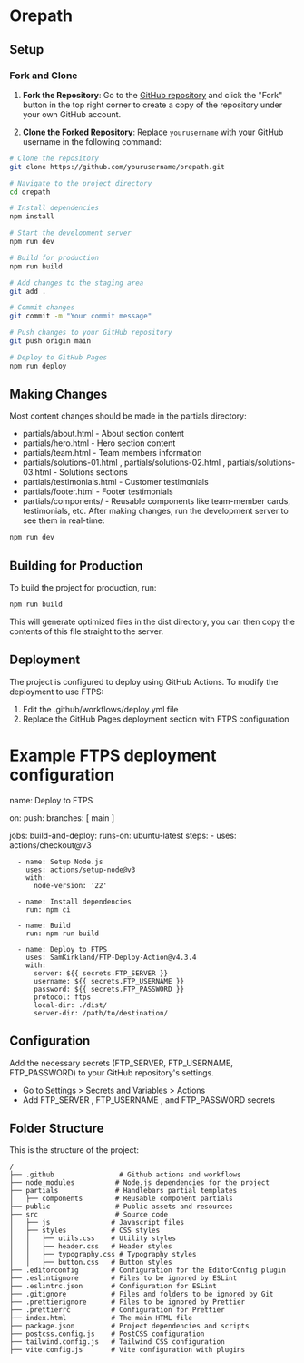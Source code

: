 # Orepath

## Setup

### Fork and Clone

1. **Fork the Repository**: Go to the [GitHub repository](https://github.com/cullenwebber/orepath) and click the "Fork" button in the top right corner to create a copy of the repository under your own GitHub account.

2. **Clone the Forked Repository**: Replace `yourusername` with your GitHub username in the following command:

```bash
# Clone the repository
git clone https://github.com/yourusername/orepath.git

# Navigate to the project directory
cd orepath

# Install dependencies
npm install

# Start the development server
npm run dev

# Build for production
npm run build

# Add changes to the staging area
git add .

# Commit changes
git commit -m "Your commit message"

# Push changes to your GitHub repository
git push origin main

# Deploy to GitHub Pages
npm run deploy
```

## Making Changes
Most content changes should be made in the partials directory:

- partials/about.html - About section content
- partials/hero.html - Hero section content
- partials/team.html - Team members information
- partials/solutions-01.html , partials/solutions-02.html , partials/solutions-03.html - Solutions sections
- partials/testimonials.html - Customer testimonials
- partials/footer.html - Footer testimonials
- partials/components/ - Reusable components like team-member cards, testimonials, etc.
After making changes, run the development server to see them in real-time:
```bash
npm run dev
```

## Building for Production
To build the project for production, run:
```bash
npm run build
```
This will generate optimized files in the dist directory, you can then copy the contents of this file straight to the server.

## Deployment
The project is configured to deploy using GitHub Actions. To modify the deployment to use FTPS:

1. Edit the .github/workflows/deploy.yml file
2. Replace the GitHub Pages deployment section with FTPS configuration

# Example FTPS deployment configuration
name: Deploy to FTPS

on:
  push:
    branches: [ main ]

jobs:
  build-and-deploy:
    runs-on: ubuntu-latest
    steps:
      - uses: actions/checkout@v3

      - name: Setup Node.js
        uses: actions/setup-node@v3
        with:
          node-version: '22'

      - name: Install dependencies
        run: npm ci

      - name: Build
        run: npm run build

      - name: Deploy to FTPS
        uses: SamKirkland/FTP-Deploy-Action@v4.3.4
        with:
          server: ${{ secrets.FTP_SERVER }}
          username: ${{ secrets.FTP_USERNAME }}
          password: ${{ secrets.FTP_PASSWORD }}
          protocol: ftps
          local-dir: ./dist/
          server-dir: /path/to/destination/

## Configuration
Add the necessary secrets (FTP_SERVER, FTP_USERNAME, FTP_PASSWORD) to your GitHub repository's settings.
- Go to Settings > Secrets and Variables > Actions
- Add FTP_SERVER , FTP_USERNAME , and FTP_PASSWORD secrets

## Folder Structure

This is the structure of the project:

```plaintext
/
├── .github                # Github actions and workflows
├── node_modules          # Node.js dependencies for the project
├── partials              # Handlebars partial templates
│   ├── components        # Reusable component partials
├── public                # Public assets and resources
├── src                   # Source code
│   ├── js               # Javascript files
│   ├── styles           # CSS styles
│   │   ├── utils.css    # Utility styles
│   │   ├── header.css   # Header styles
│   │   ├── typography.css # Typography styles
│   │   ├── button.css   # Button styles
├── .editorconfig        # Configuration for the EditorConfig plugin
├── .eslintignore        # Files to be ignored by ESLint
├── .eslintrc.json       # Configuration for ESLint
├── .gitignore           # Files and folders to be ignored by Git
├── .prettierignore      # Files to be ignored by Prettier
├── .prettierrc          # Configuration for Prettier
├── index.html           # The main HTML file
├── package.json         # Project dependencies and scripts
├── postcss.config.js    # PostCSS configuration
├── tailwind.config.js   # Tailwind CSS configuration
├── vite.config.js       # Vite configuration with plugins
```
